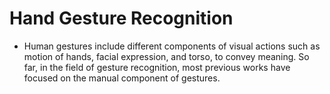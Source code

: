 # Hand Gesture Recognition
* Human gestures include different components of 
visual actions such as motion of hands, facial 
expression, and torso, to convey meaning. So far, in the 
field of gesture recognition, most previous works have 
focused on the manual component of gestures.


